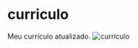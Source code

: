 # curriculo
Meu currículo atualizado.
![curriculo](https://github.com/viannawp/curriculo/assets/88806375/b05766ab-db24-44a7-aa6d-894454f8fc38)